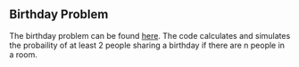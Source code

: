## Birthday Problem

The birthday problem can be found [here](https://en.wikipedia.org/wiki/Birthday_problem). The code calculates and simulates the probaility of at least 2 people sharing a birthday if there are n people in a room. 
